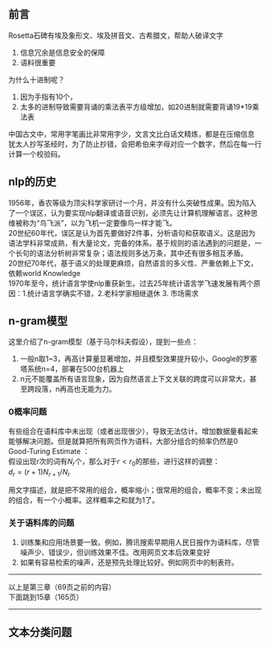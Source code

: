 ## 前言
Rosetta石碑有埃及象形文、埃及拼音文、古希腊文，帮助人破译文字
1. 信息冗余是信息安全的保障
2. 语料很重要

为什么十进制呢？
1. 因为手指有10个，
2. 太多的进制导致需要背诵的乘法表平方级增加，如20进制就需要背诵19*19乘法表


中国古文中，常用字笔画比非常用字少，文言文比白话文精炼，都是在压缩信息  
犹太人抄写圣经时，为了防止抄错，会把希伯来字母对应一个数字，然后在每一行计算一个校验码。

## nlp的历史
1956年，香农等级为顶尖科学家研讨一个月，并没有什么突破性成果。因为陷入了一个误区，认为要实现nlp翻译或语音识别，必须先让计算机理解语言。这种思维被称为“鸟飞派”，以为飞机一定要像鸟一样才能飞。  
20世纪60年代，误区是认为首先要做好2件事，分析语句和获取语义。这是因为语法学科非常成熟，有大量论文，完备的体系。基于规则的语法遇到的问题是，一个长句的语法分析树非常复杂；语法规则多达万条，其中还有很多相互矛盾。  
20世纪70年代，基于语义的处理更麻烦，自然语言的多义性、严重依赖上下文，依赖world Knowledge  
1970年至今，统计语言学使nlp重获新生。过去25年统计语言学飞速发展有两个原因：1.统计语言学确实不错，2.老科学家相继退休 3. 市场需求

## n-gram模型
这里介绍了n-gram模型（基于马尔科夫假设），提到一些点：
1. 一般n取1~3，再高计算量显著增加，并且模型效果提升较小，Google的罗塞塔系统n=4，部署在500台机器上
2. n元不能覆盖所有语言现象，因为自然语言上下文关联的跨度可以非常大，甚至跨段落，n再高也无能为力。

### 0概率问题
有些组合在语料库中未出现（或者出现很少），导致无法估计。增加数据量看起来能够解决问题。但是就算把所有网页作为语料，大部分组合的频率仍然是0  
Good-Turing Estimate ：  
假设出现r次的词有$N_r$个，那么对于$r<r_0$的那些，进行这样的调整：  
$d_r=(r+1)N_{r+1}/N_r$  

用文字描述，就是把不常用的组合，概率缩小；很常用的组合，概率不变；未出现的组合，有一个小概率。这样概率之和就为1了。  

### 关于语料库的问题
1. 训练集和应用场景要一致。例如，腾讯搜索早期用人民日报作为语料库，尽管噪声少、错误少，但训练效果不佳。改用网页文本后效果变好
2. 如果有容易检索的噪声，还是预先处理比较好。例如网页中的制表符。

----------------------

以上是第三章（69页之前的内容）  
下面跳到15章（165页）


-----------------

## 文本分类问题
